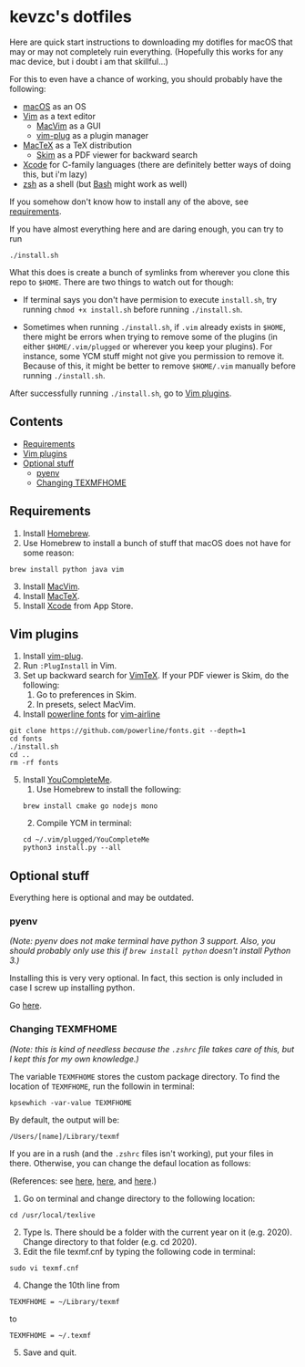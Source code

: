 kevzc's dotfiles
======================

Here are quick start instructions to downloading my dotifles for macOS
that may or may not completely ruin everything.
(Hopefully this works for any mac device, but i doubt i am that skillful...)

For this to even have a chance of working, you should probably have the following:

- [macOS](https://en.wikipedia.org/wiki/MacOS) as an OS
- [Vim](https://en.wikipedia.org/wiki/Vim_(text_editor)) as a text editor
    - [MacVim](https://github.com/macvim-dev/macvim) as a GUI
    - [vim-plug](https://github.com/junegunn/vim-plug) as a plugin manager
- [MacTeX](http://tug.org/mactex/) as a TeX distribution
    - [Skim](https://skim-app.sourceforge.io/) as a PDF viewer for backward search
- [Xcode](https://en.wikipedia.org/wiki/Xcode) for C-family languages
    (there are definitely better ways of doing this, but i'm lazy)
- [zsh](https://en.wikipedia.org/wiki/Z_shell) as a shell
    (but [Bash](https://en.wikipedia.org/wiki/Bash_(Unix_shell)) might work as well)

If you somehow don't know how to install any of the above, see [requirements](#requirements).

If you have almost everything here and are daring enough, you can try to run
```
./install.sh
```
What this does is create a bunch of symlinks from wherever you clone this repo to `$HOME`.
There are two things to watch out for though:

- If terminal says you don't have permision to execute `install.sh`, try running `chmod +x install.sh`
before running `./install.sh`.

- Sometimes when running `./install.sh`, if `.vim` already exists in `$HOME`, there might be errors when
trying to remove some of the plugins (in either `$HOME/.vim/plugged` or wherever you keep your plugins).
For instance, some YCM stuff might not give you permission to remove it. Because of this, it might be better
to remove `$HOME/.vim` manually before running `./install.sh`.

After successfully running `./install.sh`, go to [Vim plugins](#vim-plugins).


Contents
--------
- [Requirements](#requirements)
- [Vim plugins](#vim-plugins)
- [Optional stuff](#optional-stuff)
    - [pyenv](#pyenv)
    - [Changing TEXMFHOME](#changing-texmfhome)


Requirements
------------

1. Install [Homebrew](https://brew.sh/).
2. Use Homebrew to install a bunch of stuff that macOS does not have for some reason:
```
brew install python java vim
```
3. Install [MacVim](https://github.com/macvim-dev/macvim).
4. Install [MacTeX](http://tug.org/mactex/).
5. Install [Xcode](https://en.wikipedia.org/wiki/Xcode) from App Store.


Vim plugins
-----------

1. Install [vim-plug](https://github.com/junegunn/vim-plug).
2. Run `:PlugInstall` in Vim.
3. Set up backward search for [VimTeX](https://github.com/lervag/vimtex).
    If your PDF viewer is Skim, do the following:
    1. Go to preferences in Skim.
    2. In presets, select MacVim.
4. Install [powerline fonts](https://github.com/powerline/fonts) for [vim-airline](https://github.com/vim-airline/vim-airline)
```
git clone https://github.com/powerline/fonts.git --depth=1
cd fonts
./install.sh
cd ..
rm -rf fonts
```
5. Install [YouCompleteMe](https://github.com/ycm-core/YouCompleteMe#macos).
    1. Use Homebrew to install the following:
    ```
    brew install cmake go nodejs mono
    ```
    2. Compile YCM in terminal:
    ```
    cd ~/.vim/plugged/YouCompleteMe
    python3 install.py --all
    ```


Optional stuff
--------------

Everything here is optional and may be outdated.

### pyenv

*(Note: pyenv does not make terminal have python 3 support.
Also, you should probably only use this if `brew install python` doesn't install Python 3.)*

Installing this is very very optional.
In fact, this section is only included in case I screw up
installing python.

Go [here](https://github.com/pyenv/pyenv#choosing-the-python-version).

### Changing TEXMFHOME

*(Note: this is kind of needless because the `.zshrc` file takes care of this,
but I kept this for my own knowledge.)*

The variable `TEXMFHOME` stores the custom package directory.
To find the location of `TEXMFHOME`, run the followin in terminal:
```
kpsewhich -var-value TEXMFHOME
```
By default, the output will be:
```
/Users/[name]/Library/texmf
```
If you are in a rush (and the `.zshrc` files isn't working), put your files in there.
Otherwise, you can change the defaul location as follows:


(References: see [here](https://tex.stackexchange.com/questions/1137/where-do-i-place-my-own-sty-or-cls-files-to-make-them-available-to-all-my-te),
[here](https://tex.stackexchange.com/a/438811), and [here](https://askubuntu.com/questions/562310/how-to-edit-read-only-file-in-etc).)

1. Go on terminal and change directory to the following location:
```
cd /usr/local/texlive
```
2. Type ls. There should be a folder with the current year on it (e.g. 2020). Change directory to that folder (e.g. cd 2020).
3. Edit the file texmf.cnf by typing the following code in terminal:
```
sudo vi texmf.cnf
```
4. Change the 10th line from
```
TEXMFHOME = ~/Library/texmf
```
to
```
TEXMFHOME = ~/.texmf
```
5. Save and quit.
